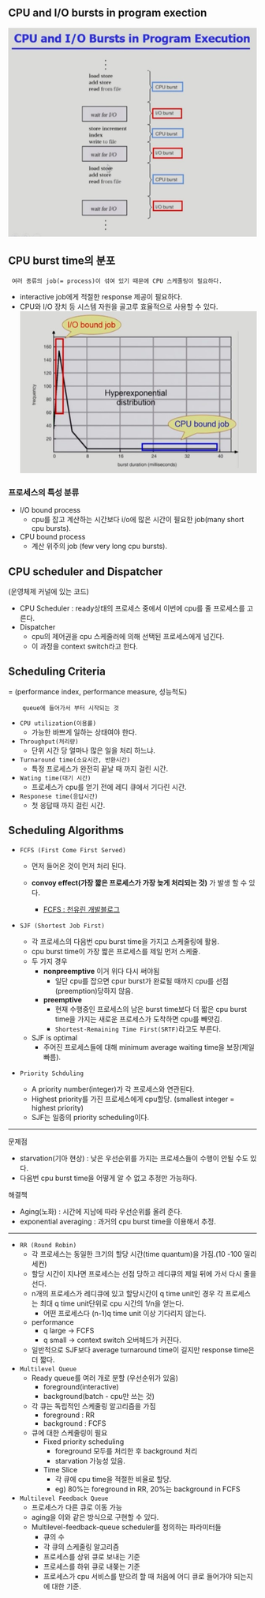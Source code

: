 ## CPU and I/O bursts in program exection
![](/picture/cpu.jpg)
 
## CPU burst time의 분포
     여러 종류의 job(= process)이 섞여 있기 때문에 CPU 스케줄링이 필요하다.
- interactive job에게 적절한 response 제공이 필요하다.
- CPU와 I/O 장치 등 시스템 자원을 골고루 효율적으로 사용할 수 있다.
![](/picture/그래프.jpg)

### 프로세스의 특성 분류
 - I/O bound process
   - cpu를 잡고 계산하는 시간보다 i/o에 많은 시간이 필요한 job(many short cpu bursts).
 - CPU bound process
   - 계산 위주의 job (few very long cpu bursts).           

## CPU scheduler and Dispatcher
(운영체제 커널에 있는 코드)
- CPU Scheduler : ready상태의 프로세스 중에서 이번에 cpu를 줄 프로세스를 고른다.
- Dispatcher
  - cpu의 제어권을 cpu 스케줄러에 의해 선택된 프로세스에게 넘긴다.
  - 이 과정을 context switch라고 한다. 

## Scheduling Criteria
= (performance index, performance measure, 성능척도)
        
        queue에 들어가서 부터 시작되는 것
						
				
- `CPU utilization(이용률)`
    - 가능한 바쁘게 일하는 상태여야 한다.
 - `Throughput(처리량)`
    - 단위 시간 당 얼마나 많은 일을 처리 하느냐.
- `Turnaround time(소요시간, 반환시간)`
  - 특정 프로세스가 완전히 끝날 때 까지 걸린 시간.       
 - `Wating time(대기 시간)`
	-  프로세스가 cpu를 얻기 전에 레디 큐에서 기다린 시간.
 - `Responese time(응답시간)`
	- 첫 응답때 까지 걸린 시간.

## Scheduling Algorithms

 - `FCFS (First Come First Served)`
	 -  먼저 들어온 것이 먼저 처리 된다.
	 - **convoy effect(가장 짧은 프로세스가 가장 늦게 처리되는 것)** 가 발생 할 수 있다.
  
         - [FCFS : 천유린 개발블로그][bloglink]

           [bloglink]: https://taesung1993.tistory.com/94
      
 -  `SJF (Shortest Job First)`
	- 각 프로세스의 다음번 cpu burst time을 가지고 스케줄링에 활용.
	- cpu burst time이 가장 짧은 프로세스를 제일 먼저 스케줄.
	- 두 가지 경우
		 - **nonpreemptive** 이거 위다 다시 써야됨
            - 일단 cpu를 잡으면 cpur burst가 완료될 때까지 cpu를 선점(preemption)당하지 않음.
        - **preemptive**
          - 현재 수행중인 프로세스의 남은 burst time보다 더 짧은 cpu burst time을 가지는 새로운 프로세스가 도착하면 cpu를 빼앗김.
          - `Shortest-Remaining Time First(SRTF)`라고도 부른다.
    - SJF is optimal
      - 주어진 프로세스들에 대해 minimum average waiting time을 보장(제일 빠름).
 -  `Priority Schduling`
    - A priority number(integer)가 각 프로세스와 연관된다.
    - Highest priority를 가진 프로세스에게 cpu할당.
      (smallest integer = highest priority)
    - SJF는 일종의 priority scheduling이다.
----
문제점 
- starvation(기아 현상) : 낮은 우선순위를 가지는 프로세스들이 수행이 안될 수도 있다.
- 다음번 cpu burst time을 어떻게 알 수 없고 추정만 가능하다.

해결책
- Aging(노화) : 시간에 지남에 따라 우선순위를 올려 준다.
- exponential averaging : 과거의 cpu burst time을 이용해서 추정.
---- 
-  `RR (Round Robin)`
    - 각 프로세스는 동일한 크기의 할당 시간(time quantum)을 가짐.(10 -100 밀리세컨)
    - 할당 시간이 지나면 프로세스는 선점 당하고 레디큐의 제일 뒤에 가서 다시 줄을 선다.
    - n개의 프로세스가 레디큐에 있고 할당시간이 q time unit인 경우 각 프로세스는 최대 q time unit단위로 cpu 시간의 1/n을 얻는다.
        - 어떤 프로세스다 (n-1)q time unit 이상 기다리지 않는다.
    - performance
        - q large -> FCFS
        - q small -> context switch 오버헤드가 커진다.
    - 일반적으로 SJF보다 average turnaround time이 길지만 response time은 더 짧다.        
-  `Multilevel Queue`
    - Ready queue를 여러 개로 분할 (우선순위가 있음)
        - foreground(interactive)
        - background(batch - cpu만 쓰는 것)
    - 각 큐는 독립적인 스케줄링 알고리즘을 가짐
        - foreground : RR
        - background : FCFS
    - 큐에 대한 스케줄링이 필요
        - Fixed priority scheduling
            - foreground 모두를 처리한 후 background 처리
            - starvation 가능성 있음.
        - Time Slice
            - 각 큐에 cpu time을 적절한 비율로 할당.
            - eg) 80%는 foreground in RR, 20%는 background in FCFS
-  `Multilevel Feedback Queue`
    - 프로세스가 다른 큐로 이동 가능
    - aging을 이와 같은 방식으로 구현할 수 있다.
    - Multilevel-feedback-queue scheduler를 정의하는 파라미터들
        - 큐의 수
        - 각 큐의 스케줄링 알고리즘
        - 프로세스를 상위 큐로 보내는 기준
        - 프로세스를 하위 큐로 내쫒는 기준
        - 프로세스가 cpu 서비스를 받으려 할 때 처음에 어디 큐로 들어가야 되는지에 대한 기준.
